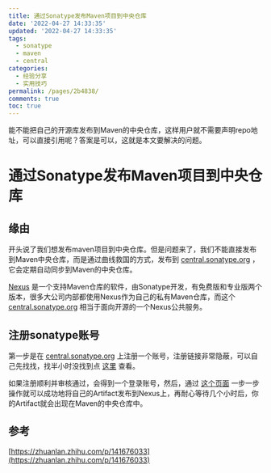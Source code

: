 ```yaml
---
title: 通过Sonatype发布Maven项目到中央仓库
date: '2022-04-27 14:33:35'
updated: '2022-04-27 14:33:35'
tags:
  - sonatype
  - maven
  - central
categories:
  - 经验分享
  - 实用技巧
permalink: /pages/2b4838/
comments: true
toc: true
---
```

能不能把自己的开源库发布到Maven的中央仓库，这样用户就不需要声明repo地址，可以直接引用呢？答案是可以，这就是本文要解决的问题。

<!-- more -->

# 通过Sonatype发布Maven项目到中央仓库

## 缘由

开头说了我们想发布maven项目到中央仓库。但是问题来了，我们不能直接发布到Maven中央仓库，而是通过曲线救国的方式，发布到 [central.sonatype.org](http://central.sonatype.org) ，它会定期自动同步到Maven的中央仓库。

[Nexus](https://www.sonatype.com/nexus-repository-oss) 是一个支持Maven仓库的软件，由Sonatype开发，有免费版和专业版两个版本，很多大公司内部都使用Nexus作为自己的私有Maven仓库，而这个 [central.sonatype.org](https://central.sonatype.org/) 相当于面向开源的一个Nexus公共服务。

## 注册sonatype账号

第一步是在 [central.sonatype.org](https://central.sonatype.org/) 上注册一个账号，注册链接非常隐蔽，可以自己先找找，找半小时没找到点 [这里](https://issues.sonatype.org/secure/Signup!default.jspa) 查看。

如果注册顺利并审核通过，会得到一个登录账号，然后，通过 [这个页面](https://central.sonatype.org/pages/apache-maven.html) 一步一步操作就可以成功地将自己的Artifact发布到Nexus上，再耐心等待几个小时后，你的Artifact就会出现在Maven的中央仓库中。

## 参考

[https://zhuanlan.zhihu.com/p/141676033](https://zhuanlan.zhihu.com/p/141676033)